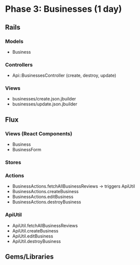 # Phase 3: Businesses (1 day)

## Rails
### Models
* Business

### Controllers
* Api::BusinessesController (create, destroy, update)

### Views
* businesses/create.json.jbuilder
* businesses/update.json.jbuilder

## Flux
### Views (React Components)
* Business
* BusinessForm

### Stores

### Actions
* BusinessActions.fetchAllBusinessReviews -> triggers ApiUtil
* BusinessActions.createBusiness
* BusinessActions.editBusiness
* BusinessActions.destroyBusiness

### ApiUtil
* ApiUtil.fetchAllBusinessReviews
* ApiUtil.createBusiness
* ApiUtil.editBusiness
* ApiUtil.destroyBusiness

## Gems/Libraries
